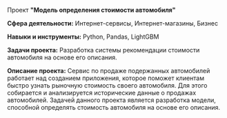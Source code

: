 Проект **"Модель определения стоимости автомобиля"**

**Сфера деятельности:** Интернет-сервисы, Интернет-магазины, Бизнес

**Навыки и инструменты:** Python, Pandas, LightGBM

**Задачи проекта:** Разработка системы рекомендации стоимости автомобиля на основе его описания.

**Описание проекта:** Сервис по продаже подержанных автомобилей работает над созданием приложения, которое поможет клиентам быстро узнать рыночную стоимость своего автомобиля. Для этого собирается и анализируется исторические данные о продажах автомобилей. Задачей данного проекта является разработка модели, способной определять стоимость автомобиля на основе его описания.
